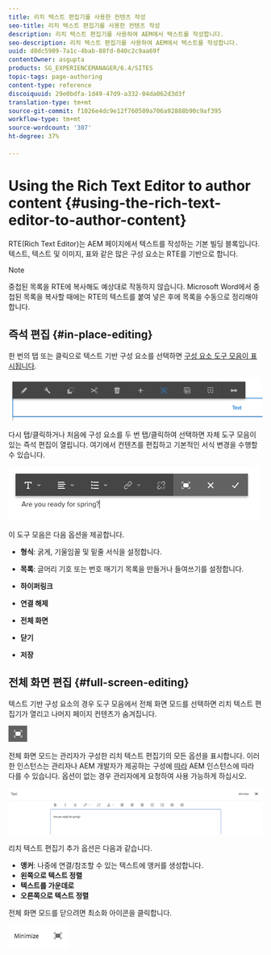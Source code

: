 ```yaml
---
title: 리치 텍스트 편집기를 사용한 컨텐츠 작성
seo-title: 리치 텍스트 편집기를 사용한 컨텐츠 작성
description: 리치 텍스트 편집기를 사용하여 AEM에서 텍스트를 작성합니다.
seo-description: 리치 텍스트 편집기를 사용하여 AEM에서 텍스트를 작성합니다.
uuid: d8dc5989-7a1c-4bab-88fd-040c2c9aa69f
contentOwner: asgupta
products: SG_EXPERIENCEMANAGER/6.4/SITES
topic-tags: page-authoring
content-type: reference
discoiquuid: 29e0bdfa-1d49-47d9-a332-04da062d3d3f
translation-type: tm+mt
source-git-commit: f1026e4dc9e12f760509a706a92888b90c9af395
workflow-type: tm+mt
source-wordcount: '307'
ht-degree: 37%

---
```



# Using the Rich Text Editor to author content {#using-the-rich-text-editor-to-author-content}

RTE(Rich Text Editor)는 AEM 페이지에서 텍스트를 작성하는 기본 빌딩 블록입니다. 텍스트, 텍스트 및 이미지, 표와 같은 많은 구성 요소는 RTE를 기반으로 합니다.

>[!NOTE]
>
>중첩된 목록을 RTE에 복사해도 예상대로 작동하지 않습니다. Microsoft Word에서 중첩된 목록을 복사할 때에는 RTE의 텍스트를 붙여 넣은 후에 목록을 수동으로 정리해야 합니다.

## 즉석 편집 {#in-place-editing}

한 번의 탭 또는 클릭으로 텍스트 기반 구성 요소를 선택하면 [구성 요소 도구 모음이 표시됩니다](../sites-authoring/editing-content.md#edit-configure-copy-cut-delete-paste).

![screen_shot_2018-03-21at163054](assets/screen_shot_2018-03-21at163054.png)

다시 탭/클릭하거나 처음에 구성 요소를 두 번 탭/클릭하여 선택하면 자체 도구 모음이 있는 즉석 편집이 열립니다. 여기에서 컨텐츠를 편집하고 기본적인 서식 변경을 수행할 수 있습니다.

![screen_shot_2018-03-21at163214](assets/screen_shot_2018-03-21at163214.png)

이 도구 모음은 다음 옵션을 제공합니다.

* **형식**: 굵게, 기울임꼴 및 밑줄 서식을 설정합니다.

* **목록**: 글머리 기호 또는 번호 매기기 목록을 만들거나 들여쓰기를 설정합니다.

* **하이퍼링크**

* **연결 해제**

* **전체 화면**

* **닫기**

* **저장**

## 전체 화면 편집 {#full-screen-editing}

텍스트 기반 구성 요소의 경우 도구 모음에서 전체 화면 모드를 선택하면 리치 텍스트 편집기가 열리고 나머지 페이지 컨텐츠가 숨겨집니다.

![](do-not-localize/screen_shot_2018-03-21at163236.png)

전체 화면 모드는 관리자가 구성한 리치 텍스트 편집기의 모든 옵션을 표시합니다. 이러한 인스턴스는 관리자나 AEM 개발자가 제공하는 구성에 [따라](../sites-administering/rich-text-editor.md) AEM 인스턴스에 따라 다를 수 있습니다. 옵션이 없는 경우 관리자에게 요청하여 사용 가능하게 하십시오.

![screen_shot_2018-03-21at163248](assets/screen_shot_2018-03-21at163248.png)

리치 텍스트 편집기 추가 옵션은 다음과 같습니다.

* **앵커**: 나중에 연결/참조할 수 있는 텍스트에 앵커를 생성합니다.
* **왼쪽으로 텍스트 정렬**
* **텍스트를 가운데로**
* **오른쪽으로 텍스트 정렬**

전체 화면 모드를 닫으려면 최소화 아이콘을 클릭합니다.

![screen_shot_2018-03-21at163323](assets/screen_shot_2018-03-21at163323.png)
